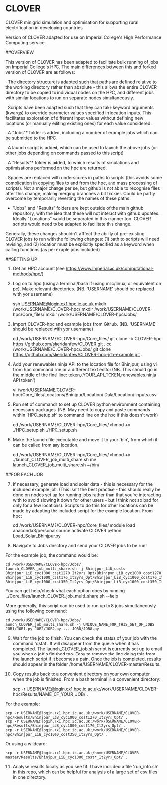 # CLOVER
CLOVER minigrid simulation and optimisation for supporting rural electrification in developing countries

Version of CLOVER adapted for use on Imperial College's High Performance Computing service.

##OVERVIEW

This version of CLOVER has been adapted to facilitate bulk running of jobs on Imperial College's HPC. The main differences between this and forked version of CLOVER are as follows:

∙ The directory structure is adapted such that paths are defined relative to the working directory rather than absolute - this allows the entire CLOVER directory to be copied to individual nodes on the HPC, and different jobs with similar locations to run on separate nodes simultaneously.

∙ Scripts have been adapted such that they can take keyword arguments (kwargs) to override parameter values specified in location inputs. This facilitates exploration of different input values without defining new locations (or manually editing existing ones) for each value considered.

∙ A "Jobs"* folder is added, including a number of example jobs which can be submitted to the HPC. 

∙ A launch script is added, which can be used to launch the above jobs (or other jobs depending on commands passed to this script)

∙ A "Results"* folder is added, to which results of simulations and optimisations performed on the hpc are returned.

∙ Spaces are replaced with underscores in paths to scripts (this avoids some complication in copying files to and from the hpc, and mass processing of scripts). Not a major change per se, but github is not able to recognise files after this change, making merging branches a bit trickier. Could be partly overcome by temporarily reverting the names of these paths.

* "Jobs" and "Results" folders are kept outside of the main github repository, with the idea that these will  not interact with github updates. Ideally "Locations" would be separated in this manner too. CLOVER scripts would need to be adapted to facilitate this change.

Generally, these changes shouldn't afffect the ability of pre-existing CLOVER jobs to run with the following changes: (1) path to scripts will need revising, and (2) location must be explicitly specified as a keyword when calling functions (as per exaple jobs included)

##SETTING UP

1) Get an HPC account (see https://www.imperial.ac.uk/computational-methods/hpc/)

2) Log on to hpc (using a terminal/bash if using mac/linux, or equivalent on pc). Make relevant directories. (NB. 'USERNAME' should be replaced with yor username)
	
	ssh USERNAME@login.cx1.hpc.ic.ac.uk
	mkdir /work/USERNAME/CLOVER-hpc/
	mkdir /work/USERNAME/CLOVER-hpc/Core_files/
	mkdir /work/USERNAME/CLOVER-hpc/Jobs/

3) Import CLOVER-hpc and example jobs from Github. (NB. 'USERNAME' should be replaced with yor username)

	cd /work/USERNAME/CLOVER-hpc/Core_files/
	git clone -b CLOVER-hpc https://github.com/sheridanfew/CLOVER.git .
	cd /work/USERNAME/CLOVER-hpc/Jobs/
	git clone https://github.com/sheridanfew/CLOVER-hpc-job-example.git .

4) Add your renewables.ninja API to the location file for Bhinjpur, using vi from hpc command line or a different text editor (NB. This should go in the middle of the final line: token,(YOUR_API_TOKEN,renewables.ninja API token')

	vi /work/USERNAME/CLOVER-hpc/Core_files/Locations/Bhinjpur/Location\ Data/Location\ inputs.csv

5) Run set of commands to set up CLOVER python environment containing necessary packages: (NB. May need to copy and paste commands within 'HPC_setup.sh' to command line on the hpc if this doesn't work)

	cd /work/USERNAME/CLOVER-hpc/Core_files/
	chmod +x ./HPC_setup.sh
	./HPC_setup.sh

6) Make the launch file executable and move it to your 'bin', from which it can be called from any location.

	cd /work/USERNAME/CLOVER-hpc/Core_files/
	chmod +x ./launch_CLOVER_job_multi_share.sh
	mv launch_CLOVER_job_multi_share.sh ~/bin/


##FOR EACH JOB

7) If necessary, generate load and solar data - this is necessary for the included example job.  (This isn’t the best practice - this should really be done on nodes set up for running jobs rather than that you’re interacting with to avoid slowing it down for other users - but I think not so bad for only for a few locations). Scripts to do this for other locations can be made by adapting the included script for the example location. From hpc:

	cd /work/USERNAME/CLOVER-hpc/Core_files/
	module load anaconda3/personal
	source activate CLOVER
	python Load_Solar_Bhinjpur.py 

8) Navigate to Jobs directory and send your CLOVER jobs to be run!

For the example job, the command would be:

	cd /work/USERNAME/CLOVER-hpc/Jobs/
	launch_CLOVER_job_multi_share.sh -j Bhinjpur_LiB_costs Bhinjpur_LiB_cyc1000_cost1270_It2yrs_Opt/Bhinjpur_LiB_cyc1000_cost1270_It2yrs_Opt.py Bhinjpur_LiB_cyc1000_cost176_It2yrs_Opt/Bhinjpur_LiB_cyc1000_cost176_It2yrs_Opt.py Bhinjpur_LiB_cyc1000_cost350_It2yrs_Opt/Bhinjpur_LiB_cyc1000_cost350_It2yrs_Opt.py

You can get help/check what each option does by running ../Core_files/launch_CLOVER_job_multi_share.sh --help

More generally, this script can be used to run up to 8 jobs simultaneously using the following command:

	cd /work/USERNAME/CLOVER-hpc/Jobs/
	aunch_CLOVER_job_multi_share.sh -j UNIQUE_NAME_FOR_THIS_SET_OF_JOBS JOB1/JOB1.py JOB2/JOB2.py ... JOB8/JOB8.py 


9) Wait for the job to finish. You can check the status of your job with the command 'qstat'. It will disappear from the queue when it has completed. The launch_CLOVER_job.sh script is currently set up to email you when a job's finished too. Easy to remove the line doing this from the launch script if it becomes a pain. Once the job is completed, results should appear in the folder /home/USERNAME/CLOVER-master/Results.

10) Copy results back to a convenient directory on your own computer when the job is finished. From a bash terminal in a convenient directory:

	scp -r USERNAME@login.cx1.hpc.ic.ac.uk:/work/USERNAME/CLOVER-hpc/Results/NAME_OF_YOUR_JOB/ .

For the example:

	scp -r USERNAME@login.cx1.hpc.ic.ac.uk:/work/USERNAME/CLOVER-hpc/Results/Bhinjpur_LiB_cyc1000_cost1270_It2yrs_Opt/ . 
	scp -r USERNAME@login.cx1.hpc.ic.ac.uk:/work/USERNAME/CLOVER-hpc/Results/Bhinjpur_LiB_cyc1000_cost176_It2yrs_Opt/ . 
	scp -r USERNAME@login.cx1.hpc.ic.ac.uk:/work/USERNAME/CLOVER-hpc/Bhinjpur_LiB_cyc1000_cost350_It2yrs_Opt/ . 

Or using a wildcard:

	scp -r USERNAME@login.cx1.hpc.ic.ac.uk:/home/USERNAME/CLOVER-master/Results/Bhinjpur_LiB_cyc1000_cost*_It2yrs_Opt/ . 

11) Analyse results locally as you see fit. I have included a file 'run_info.sh' in this repo, which can be helpful for analysis of a large set of csv files in one directory.